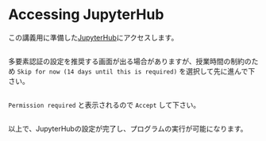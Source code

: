 # Accessing JupyterHub

この講義用に準備した[JupyterHub](https://http://cloudedu-jhub.japaneast.cloudapp.azure.com/)にアクセスします。

```{image}./Screen Shot 2022-04-11 at 17.10.13.png
```

多要素認証の設定を推奨する画面が出る場合がありますが、授業時間の制約のため `Skip for now (14 days until this is required)` を選択して先に進んで下さい。

```{image}./Screen Shot 2022-04-11 at 17.10.21.png
```

`Permission required` と表示されるので `Accept` して下さい。

```{image}./Screen Shot 2022-04-11 at 17.10.34.png
```

以上で、JupyterHubの設定が完了し、プログラムの実行が可能になります。
